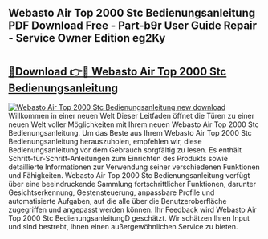 ## Webasto Air Top 2000 Stc Bedienungsanleitung PDF Download Free - Part-b9r User Guide Repair - Service Owner Edition eg2Ky

# <h2><a href="http://df4b2c8.blite.top/?on=Webasto+Air+Top+2000+Stc+Bedienungsanleitung">🔗Download 👉🔴 Webasto Air Top 2000 Stc Bedienungsanleitung</a></h2>

[![Webasto Air Top 2000 Stc Bedienungsanleitung new download](https://i.imgur.com/lujVjoI.png)](http://df4b2c8.blite.top/?on=Webasto+Air+Top+2000+Stc+Bedienungsanleitung)
Willkommen in einer neuen Welt Dieser Leitfaden öffnet die Türen zu einer neuen Welt voller Möglichkeiten mit Ihrem neuen Webasto Air Top 2000 Stc Bedienungsanleitung. Um das Beste aus Ihrem Webasto Air Top 2000 Stc Bedienungsanleitung herauszuholen, empfehlen wir, diese Bedienungsanleitung vor dem Gebrauch sorgfältig zu lesen. Es enthält Schritt-für-Schritt-Anleitungen zum Einrichten des Produkts sowie detaillierte Informationen zur Verwendung seiner verschiedenen Funktionen und Fähigkeiten. Webasto Air Top 2000 Stc Bedienungsanleitung verfügt über eine beeindruckende Sammlung fortschrittlicher Funktionen, darunter Gesichtserkennung, Gestensteuerung, anpassbare Profile und automatisierte Aufgaben, auf die alle über die Benutzeroberfläche zugegriffen und angepasst werden können. Ihr Feedback wird Webasto Air Top 2000 Stc BedienungsanleitungD geschätzt. Wir schätzen Ihren Input und sind bestrebt, Ihnen einen außergewöhnlichen Service zu bieten.
